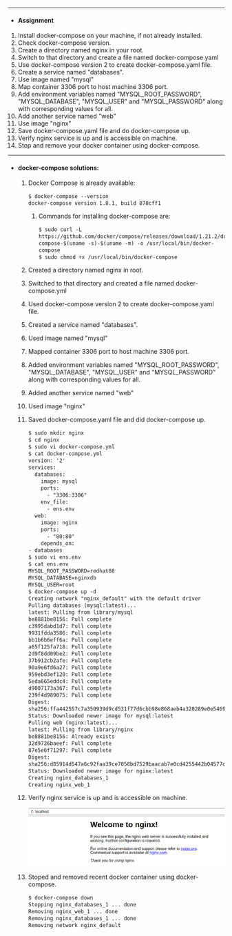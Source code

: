 ***
- #### Assignment ####

1. Install docker-compose on your machine, if not already installed.
2. Check docker-compose version.
3. Create a directory named nginx in your root.
4. Switch to that directory and create a file named docker-compose.yaml
5. Use docker-compose version 2 to create docker-compose.yaml file.
6. Create a service named "databases".
7. Use image named "mysql"
8. Map container 3306 port to host machine 3306 port.
9. Add environment variables named "MYSQL_ROOT_PASSWORD", "MYSQL_DATABASE", "MYSQL_USER" and "MYSQL_PASSWORD" along with corresponding values for all.
10. Add another service named "web"
11. Use image "nginx"
12. Save docker-compose.yaml file and do docker-compose up.
13. Verify nginx service is up and is accessible on machine.
14. Stop and remove your docker container using docker-compose.

***
- #### docker-compose solutions: ####
   1. Docker Compose is already available:

      ```shell
      $ docker-compose --version
      docker-compose version 1.8.1, build 878cff1
      ```

      1. Commands for installing docker-compose are:

         ```shell
         $ sudo curl -L https://github.com/docker/compose/releases/download/1.21.2/docker-compose-$(uname -s)-$(uname -m) -o /usr/local/bin/docker-compose
         $ sudo chmod +x /usr/local/bin/docker-compose
         ```

   2. Created a directory named nginx in root.

   3. Switched to that directory and created a file named docker-compose.yml

   4. Used docker-compose version 2 to create docker-compose.yaml file.

   5. Created a service named "databases".

   6. Used image named "mysql"

   7. Mapped container 3306 port to host machine 3306 port.

   8. Added environment variables named "MYSQL_ROOT_PASSWORD", "MYSQL_DATABASE", "MYSQL_USER" and "MYSQL_PASSWORD" along with corresponding values for all.

   9. Added another service named "web"

   10. Used image "nginx"

   11. Saved docker-compose.yaml file and did docker-compose up.
       ```shell
       $ sudo mkdir nginx
       $ cd nginx
       $ sudo vi docker-compose.yml
       $ cat docker-compose.yml
       version: '2'
       services:
         databases:
           image: mysql
           ports:
             - "3306:3306"
           env_file:
             - ens.env    
         web:
           image: nginx
           ports:
             - "80:80" 
           depends_on:
       - databases
       $ sudo vi ens.env
       $ cat ens.env
       MYSQL_ROOT_PASSWORD=redhat08
       MYSQL_DATABASE=nginxdb
       MYSQL_USER=root
       $ docker-compose up -d
       Creating network "nginx_default" with the default driver
       Pulling databases (mysql:latest)...
       latest: Pulling from library/mysql
       be8881be8156: Pull complete
       c3995dabd1d7: Pull complete
       9931fdda3586: Pull complete
       bb1b6b6eff6a: Pull complete
       a65f125fa718: Pull complete
       2d9f8dd09be2: Pull complete
       37b912cb2afe: Pull complete
       90a9e6fd6a27: Pull complete
       959ebd3ef120: Pull complete
       5eda665eddc4: Pull complete
       d9007173a367: Pull complete
       239f4d989075: Pull complete
       Digest: sha256:ffa442557c7a350939d9cd531f77d6cbb98e868aeb4a328289e0e5469101c20e
       Status: Downloaded newer image for mysql:latest
       Pulling web (nginx:latest)...
       latest: Pulling from library/nginx
       be8881be8156: Already exists
       32d9726baeef: Pull complete
       87e5e6f71297: Pull complete
       Digest: sha256:d85914d547a6c92faa39ce7058bd7529baacab7e0cd4255442b04577c4d1f424
       Status: Downloaded newer image for nginx:latest
       Creating nginx_databases_1
       Creating nginx_web_1
       ```

   12. Verify nginx service is up and is accessible on machine.

       ![nginx up](https://github.com/its4cs/DevOpsNinja/blob/master/Assignments/images/DKR-nginxup.png)

   13. Stoped and removed recent docker container using docker-compose.
       ```shell
       $ docker-compose down
       Stopping nginx_databases_1 ... done
       Removing nginx_web_1 ... done
       Removing nginx_databases_1 ... done
       Removing network nginx_default
       ```

